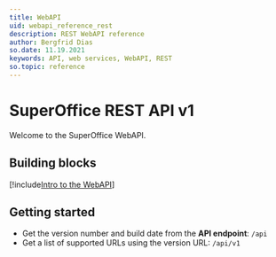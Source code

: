 ```yaml
---
title: WebAPI
uid: webapi_reference_rest
description: REST WebAPI reference
author: Bergfrid Dias
so.date: 11.19.2021
keywords: API, web services, WebAPI, REST
so.topic: reference
---
```


# SuperOffice REST API v1

Welcome to the SuperOffice WebAPI.

## Building blocks

[!include[Intro to the WebAPI](../../../includes/webapi-intro.md)]

## Getting started

* Get the version number and build date from the **API endpoint**: `/api`
* Get a list of supported URLs using the version URL: `/api/v1`
